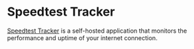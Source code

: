 # Speedtest Tracker

[Speedtest Tracker](https://speedtest-tracker.dev) is a self-hosted application that monitors the performance and uptime of your internet connection.
